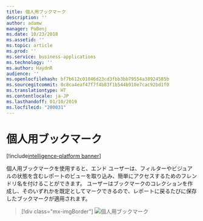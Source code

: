 ```yaml
---
title: 個人用ブックマーク
description: ''
author: adamw
manager: PaBenj
ms.date: 10/23/2018
ms.assetid: ''
ms.topic: article
ms.prod: ''
ms.service: business-applications
ms.technology: ''
ms.author: HaydnR
audience: ''
ms.openlocfilehash: bf7b612c01046d23cd3fbb3bb79554a38924585b
ms.sourcegitcommit: 0c8ca4eaf47f7f4b83f1b544b910e7cac92bd1f0
ms.translationtype: HT
ms.contentlocale: ja-JP
ms.lasthandoff: 01/10/2019
ms.locfileid: "200031"
---
```

# <a name="personal-bookmarks"></a>個人用ブックマーク

[!include[intelligence-platform banner](../../includes/intelligence-platform.md)]

個人用ブックマークを使用すると、エンド ユーザーは、フィルターやビジュアルの状態を含むレポートのビューを取り込み、簡単にアクセスするためのフレンドリ名を付けることができます。 ユーザーはブックマークのコレクションを作成し、そのいずれかを既定としてマークできるので、レポートに戻るたびに保存したブックマークが適用されます。

> [!div class="mx-imgBorder"]
> ![個人用ブックマーク](media/personal-bookmarks.jpg "個人用ブックマーク")
